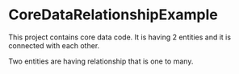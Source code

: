 # CoreDataRelationshipExample
This project contains core data code. It is having 2 entities and it is connected with each other. 

Two entities are having relationship that is one to many.
